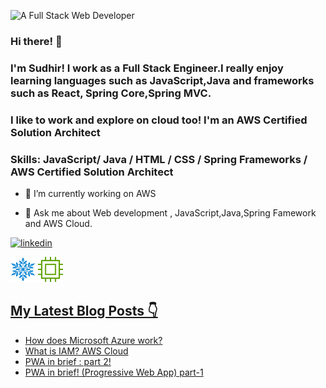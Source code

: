 ![A Full Stack Web Developer](https://media-exp1.licdn.com/dms/image/C561BAQEUTj_4I-fzJg/company-background_10000/0?e=2159024400&v=beta&t=ruawNuGMCiCJ15QAVo500lGifLXYFz-5EmGCI2aJhGM)

<!---
- 👋 Hi, I’m @currently-not-available
- 👀 I’m interested in ...
- 🌱 I’m currently learning ...
- 💞️ I’m looking to collaborate on ...
- 📫 How to reach me ...
--->
### Hi there! 👋

### I'm Sudhir! I work as a Full Stack Engineer.I really enjoy learning languages such as JavaScript,Java and frameworks such as React, Spring Core,Spring MVC.

### I like to work and explore on cloud too! I'm an AWS Certified Solution Architect

### Skills: JavaScript/ Java / HTML / CSS / Spring Frameworks / AWS Certified Solution Architect 


- 🔭 I’m currently working on AWS 
 
- 💬 Ask me about Web development , JavaScript,Java,Spring Famework and AWS Cloud.


[<img src='https://cdn.jsdelivr.net/npm/simple-icons@3.0.1/icons/linkedin.svg' alt='linkedin' height='40'>](https://www.linkedin.com/in/sudhirdontha/)  


<a href='https://archiveprogram.github.com/'><img src='https://raw.githubusercontent.com/acervenky/animated-github-badges/master/assets/acbadge.gif' width='40' height='40'></a> <a href='https://docs.github.com/en/developers'><img src='https://raw.githubusercontent.com/acervenky/animated-github-badges/master/assets/devbadge.gif' width='40' height='40'>
 
## My Latest Blog Posts 👇
<!-- HASHNODE_BLOG:START -->
- [How does Microsoft Azure work?](https://sudhirdontha.hashnode.dev/how-does-microsoft-azure-work-ckq9wrc3f01tvm0s1960ge1u1)
- [What is IAM? 
AWS Cloud](https://sudhirdontha.hashnode.dev/what-is-iam-aws-cloud-ckiue2r7g0emr33s11ja68kdn)
- [PWA in brief : 
part 2!](https://sudhirdontha.hashnode.dev/pwa-in-brief-part-2-ckisuh7ii05cb33s12bgmavyi)
- [PWA in brief! (Progressive Web App)
part-1](https://sudhirdontha.hashnode.dev/pwa-in-brief-part-1-ckisschlk04t433s1go6v4cqh)
<!-- HASHNODE_BLOG:END -->

